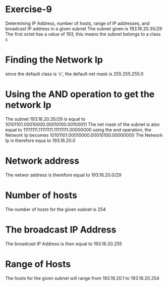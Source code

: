 # Exercise-9
Determining IP Address, number of hosts, range of IP addresses, and broadcast IP address in a given subnet 
The subnet given is 193.16.20.35/29
The first octet has a value of 193, this means the subnet belongs to a class c

# Finding the Network Ip
since the default class is 'c', the default net mask is 255.255.255.0

# Using the AND operation to get the network Ip
The subnet 193.16.20.35/29 is equal to 10101101.00010000.00010100.00100011
The net mask of the subnet is also equal to 11111111.11111111.11111111.00000000
using the and operation, the Network Ip becomes 10101101.00010000.00010100.00000000
The Network Ip is therefore equa to 193.16.20.0

# Network address
The networ address is therefore  equal to 193.16.20.0/29

# Number of hosts 
The number of hosts for the given subnet is 254

# The broadcast IP Address 
The broadcast IP Address is then equal to 193.16.20.255

# Range of Hosts 
The hosts for the given subnet will range from 193.16.20.1 to 193.16.20.254

